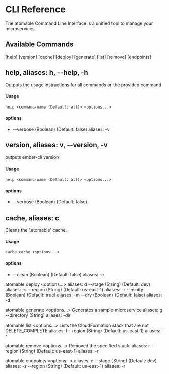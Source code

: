# CLI Reference
The atomable Command Line Interface is a unified tool to manage your microservices.

## Available Commands
[help]
[version]
[cache]
[deploy]
[generate]
[list]
[remove]
[endpoints]

## help, aliases: h, --help, -h
Outputs the usage instructions for all commands or the provided command
#### Usage
```
help <command-name (Default: all)> <options...>
```
#### options
- --verbose (Boolean) (Default: false)
  aliases: -v

## version, aliases: v, --version, -v
outputs ember-cli version
#### Usage
```
help <command-name (Default: all)> <options...>
```
#### options
- --verbose (Boolean) (Default: false)

## cache, aliases: c
Cleans the '.atomable' cache.
#### Usage
```
cache cache <options...>
```
#### options
- --clean (Boolean) (Default: false)
    aliases: -c

atomable deploy <options...>
  aliases: d
  --stage (String) (Default: dev)
    aliases: -s <value>
  --region (String) (Default: us-east-1)
    aliases: -r <value>
  --minify (Boolean) (Default: true)
    aliases: -m
  --dry (Boolean) (Default: false)
    aliases: -d

atomable generate <name> <options...>
  Generates a sample microservice
  aliases: g
  --directory (String)
    aliases: -dir <value>

atomable list <options...>
  Lists the CloudFormation stack that are not DELETE_COMPLETE
  aliases: l
  --region (String) (Default: us-east-1)
    aliases: -r <value>

atomable remove <stackName> <options...>
  Removed the specified stack.
  aliases: r
  --region (String) (Default: us-east-1)
    aliases: -r <value>

atomable endpoints <options...>
  aliases: e
  --stage (String) (Default: dev)
    aliases: -s <value>
  --region (String) (Default: us-east-1)
    aliases: -r <value>
